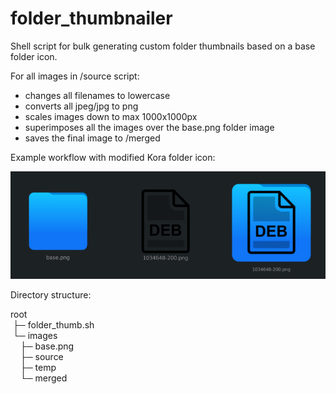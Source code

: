# folder_thumbnailer
Shell script for bulk generating custom folder thumbnails based on a base folder icon.

For all images in /source script:
- changes all filenames to lowercase
- converts all jpeg/jpg to png
- scales images down to max 1000x1000px
- superimposes all the images over the base.png folder image
- saves the final image to /merged

Example workflow with modified Kora folder icon:

![Workflow example](https://raw.githubusercontent.com/j-jasz/folder_thumbnailer/9758938856b3b725908db22a293668e0ee68e6e7/workflow.png)

Directory structure:

root<br>
&nbsp;├─ folder_thumb.sh<br>
&nbsp;└─ images<br>
&nbsp;&nbsp;&nbsp;&nbsp;├─ base.png<br>
&nbsp;&nbsp;&nbsp;&nbsp;├─ source<br>
&nbsp;&nbsp;&nbsp;&nbsp;├─ temp<br>
&nbsp;&nbsp;&nbsp;&nbsp;└─ merged